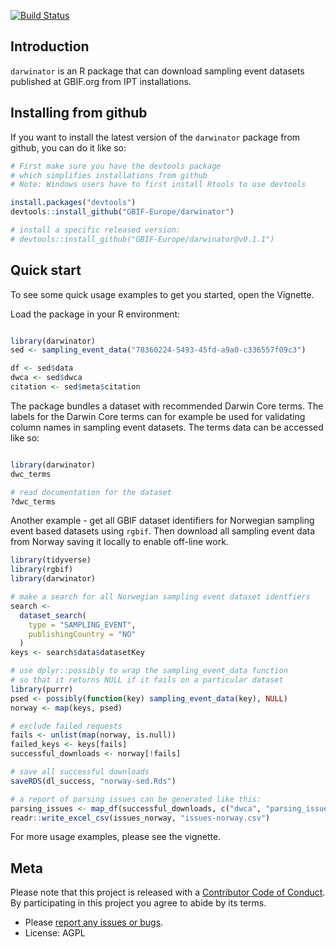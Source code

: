 <!-- README.md is generated from README.Rmd. Please edit that file -->
[![Build Status](https://travis-ci.org/GBIF-Europe/darwinator.svg?branch=master)](https://travis-ci.org/GBIF-Europe/darwinator)

Introduction
------------

`darwinator` is an R package that can download sampling event datasets published at GBIF.org from IPT installations.

Installing from github
----------------------

If you want to install the latest version of the `darwinator` package from github, you can do it like so:

``` r
# First make sure you have the devtools package
# which simplifies installations from github
# Note: Windows users have to first install Rtools to use devtools

install.packages("devtools") 
devtools::install_github("GBIF-Europe/darwinator")

# install a specific released version:
# devtools::install_github("GBIF-Europe/darwinator@v0.1.1")
```

Quick start
-----------

To see some quick usage examples to get you started, open the Vignette.

Load the package in your R environment:

``` r

library(darwinator)
sed <- sampling_event_data("78360224-5493-45fd-a9a0-c336557f09c3")

df <- sed$data
dwca <- sed$dwca
citation <- sed$meta$citation
```

The package bundles a dataset with recommended Darwin Core terms. The labels for the Darwin Core terms can for example be used for validating column names in sampling event datasets. The terms data can be accessed like so:

``` r

library(darwinator)
dwc_terms

# read documentation for the dataset
?dwc_terms
```

Another example - get all GBIF dataset identifiers for Norwegian sampling event based datasets using `rgbif`. Then download all sampling event data from Norway saving it locally to enable off-line work.

``` r
library(tidyverse)
library(rgbif)
library(darwinator)

# make a search for all Norwegian sampling event dataset identfiers
search <-
  dataset_search(
    type = "SAMPLING_EVENT",
    publishingCountry = "NO"
  )
keys <- search$data$datasetKey

# use dplyr::possibly to wrap the sampling_event_data function
# so that it returns NULL if it fails on a particular dataset
library(purrr)
psed <- possibly(function(key) sampling_event_data(key), NULL)
norway <- map(keys, psed)

# exclude failed requests
fails <- unlist(map(norway, is.null))
failed_keys <- keys[fails]
successful_downloads <- norway[!fails]

# save all successful downloads
saveRDS(dl_success, "norway-sed.Rds")

# a report of parsing issues can be generated like this:
parsing_issues <- map_df(successful_downloads, c("dwca", "parsing_issues"))
readr::write_excel_csv(issues_norway, "issues-norway.csv")
```

For more usage examples, please see the vignette.

Meta
----

Please note that this project is released with a [Contributor Code of Conduct](CONDUCT.md). By participating in this project you agree to abide by its terms.

-   Please [report any issues or bugs](https://github.com/GBIF-Europe/darwinator/issues).
-   License: AGPL
